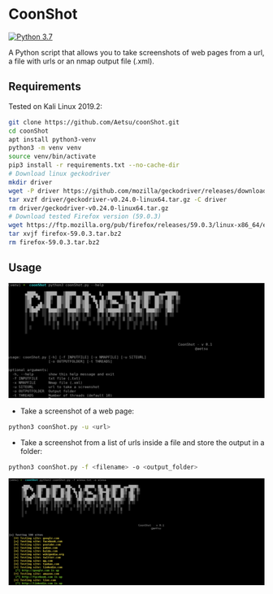 # CoonShot
[![Python 3.7](https://img.shields.io/badge/python-3.7-blue.svg)](https://www.python.org/downloads/)

A Python script that allows you to take screenshots of web pages from a url, a file with urls or an nmap output file (.xml).


## Requirements
Tested on Kali Linux 2019.2:
```bash
git clone https://github.com/Aetsu/coonShot.git
cd coonShot
apt install python3-venv
python3 -m venv venv
source venv/bin/activate
pip3 install -r requirements.txt --no-cache-dir
# Download linux geckodriver
mkdir driver
wget -P driver https://github.com/mozilla/geckodriver/releases/download/v0.24.0/geckodriver-v0.24.0-linux64.tar.gz
tar xvzf driver/geckodriver-v0.24.0-linux64.tar.gz -C driver
rm driver/geckodriver-v0.24.0-linux64.tar.gz
# Download tested Firefox version (59.0.3)
wget https://ftp.mozilla.org/pub/firefox/releases/59.0.3/linux-x86_64/en-US/firefox-59.0.3.tar.bz2
tar xvjf firefox-59.0.3.tar.bz2
rm firefox-59.0.3.tar.bz2
```

## Usage
![](img/img_01.png)
- Take a screenshot of a web page:
```bash
python3 coonShot.py -u <url>
```
- Take a screenshot from a list of urls inside a file and store the output in a folder:
```bash
python3 coonShot.py -f <filename> -o <output_folder>
```
![](img/img_02.png)